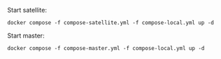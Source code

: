 Start satellite:
```
docker compose -f compose-satellite.yml -f compose-local.yml up -d
```

Start master:
```
docker compose -f compose-master.yml -f compose-local.yml up -d
```
